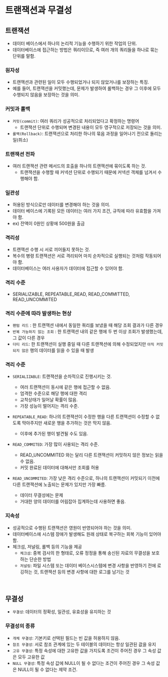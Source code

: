 # 트랜잭션과 무결성

## 트랜잭션

- 데이터 베이스에서 하나의 논리적 기능을 수행하기 위한 작업의 단위.
- 데이터베이스에 접근하는 방법은 쿼리이므로, 즉 여러 개의 쿼리들을 하나로 묶는 단위를 말함.

### 원자성

- 트랜잭션과 관련된 일이 모두 수행되었거나 되지 않았거나를 보장하는 특징.
- 예를 들어, 트랜잭션을 커밋했는데, 문제가 발생하여 롤백하는 경우 그 이후에 모두 수행되지 않음을 보장하는 것을 의미.

### 커밋과 롤백

- `커밋(commit)`: 여러 쿼리가 성공적으로 처리되었다고 확정하는 명령어
    - 트랜잭션 단위로 수행되며 변경된 내용이 모두 영구적으로 저장되는 것을 의미.
- `롤백(Rollback)`: 트랜잭션으로 처리한 하나의 묶음 과정을 일어나기 전으로 돌리는 일(취소)

### 트랜잭션 전파

- 여러 트랜잭션 관련 메서드의 호출을 하나의 트랜잭션에 묶이도록 하는 것.
    - 트랜잭션을 수행할 때 커넥션 단위로 수행되기 때문에 커넥션 객체를 넘겨서 수행해야 함.

### 일관성

- 허용된 방식으로만 데이터를 변경해야 하는 것을 의미.
- 데이터 베이스에 기록된 모든 데이터는 여러 가지 조건, 규칙에 따라 유효함을 가져야 함.
- ex) 잔액이 0원인 상황에 500원을 출금

### 격리성

- 트랜잭션 수행 시 서로 끼어들지 못하는 것.
- 복수의 병령 트랜잭션은 서로 격리되어 마치 순차적으로 실행되는 것처럼 작동되어야 함.
- 데이터베이스는 여러 사용자가 데이터에 접근할 수 있어야 함.

### 격리 수준

- SERIALIZABLE, REPEATABLE_READ, READ_COMMITTED, READ_UNCOMMITED

### 격리 수준에 따라 발생하는 현상

- `팬텀 리드` : 한 트랜잭션 내에서 동일한 쿼리를 보냈을 때 해당 조회 결과가 다른 경우
- `반복 가능하지 않는 조회` : 한 트랜잭션 내의 같은 행에 두 번 이상 조회가 발생했는데, 그 값이 다른 경우
- `더티 리드`: 한 트랜잭션이 실행 중일 때 다른 트랜잭션에 의해 수정되었지만 `아직 커밋되지 않은` 행의 데이터를 읽을 수 있을 때 발생

### 격리 수준

- `SERIALIZABLE`: 트랜잭션을 순차적으로 진행시키는 것.
    - 여러 트랜잭션이 동시에 같은 행에 접근할 수 없음.
    - 엄격한 수준으로 해당 행에 대한 격리
    - 교착상태가 일어날 확률이 많음.
    - 가장 성능이 떨어지는 격리 수준.

- `REPEATABLE_READ`: 하나의 트랜잭션이 수정한 행을 다른 트랜잭션이 수정할 수 없도록 막아주지만 새로운 행을 추가하는 것은 막지 않음.
    - 이후에 추가된 행이 발견될 수도 있음.
- `READ_COMMITED`: 가장 많이 사용되는 격리 수준.
    - READ_UNCOMMITED 와는 달리 다른 트랜잭션이 커밋하지 않은 정보는 읽을 수 없음.
    - 커밋 완료된 데이터에 대해서만 조회를 허용
- `READ_UNCOMMITED`: 가장 낮은 격리 수준으로, 하나의 트랜잭션이 커밋되기 이전에 다른 트랜잭션에 노출되는 문제가 있지만 가장 빠름.
    - 데이터 무결성에는 문제
    - 거대한 양의 데이터를 어림잡아 집계하는데 사용하면 좋음.

### 지속성

- 성공적으로 수행된 트랜잭션은 영원이 반영되어야 하는 것을 의미.
- 데이터베이스에 시스템 장애가 발생해도 원래 상태로 복구하는 회복 기능이 있어야 함.
- 체크섬, 저널링, 롤백 등의 기능을 제공
    - `체크섬`: 중복 검사의 한 형태로, 오류 정정을 통해 송신된 자료의 무결성을 보호하는 단순한 방법
    - `저널링`: 파일 시스템 또는 데이터 베이스시스템에 변경 사항을 반영하기 전에 로깅하는 것, 트랜잭션 등의 변경 사항에 대한 로그를 남기는 것

<br />

## 무결성

- `무결성`: 데이터의 정확성, 일관성, 유효성을 유지하는 것

### 무결성의 종류

- `개체 무결성`: 기본키로 선택된 필드는 빈 값을 허용하지 않음.
- `참조 무결성`: 서로 참조 관계에 있는 두 테이블의 데이터는 항상 일관된 괎을 유지
- `고유 무결성`: 특정 속성에 대한 고유한 값을 가지도록 조건이 주어진 경우 그 속성 값은 모두 고유한 값
- `NULL 무결성`: 특정 속성 값에 NULL이 될 수 없다는 조건이 주어진 경우 그 속성 값은 NULL이 될 수 없다는 제약 조건.